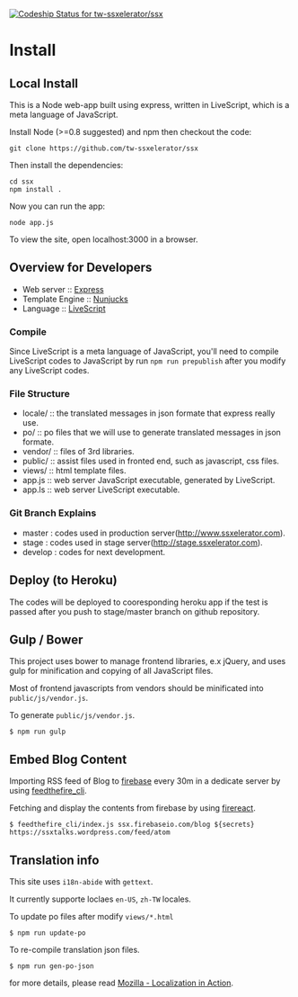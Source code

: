 [ ![Codeship Status for tw-ssxelerator/ssx](https://www.codeship.io/projects/83c09b90-1740-0132-87c7-1e682cfc0f53/status)](https://www.codeship.io/projects/34046)

# Install

## Local Install

This is a Node web-app built using express, written in LiveScript, which is a meta language of JavaScript.

Install Node (>=0.8 suggested) and npm then checkout the code:

    git clone https://github.com/tw-ssxelerator/ssx

Then install the dependencies:

    cd ssx
    npm install .

Now you can run the app:

    node app.js

To view the site, open localhost:3000 in a browser. 

## Overview for Developers

- Web server :: [Express](http://expressjs.com/)
- Template Engine :: [Nunjucks](https://mozilla.github.io/nunjucks/)
- Language :: [LiveScript](http://livescript.net)

### Compile 

Since LiveScript is a meta language of JavaScript, you'll need to compile LiveScript 
codes to JavaScript by run `npm run prepublish` after you modify any LiveScript codes.

### File Structure 

- locale/ :: the translated messages in json formate that express really use.
- po/     :: po files that we will use to generate translated messages in json formate.
- vendor/ :: files of 3rd libraries.
- public/ :: assist files used in fronted end, such as javascript, css files.
- views/  :: html template files.
- app.js  :: web server JavaScript executable, generated by LiveScript.
- app.ls  :: web server LiveScript executable.

### Git Branch Explains

- master     : codes used in production server(http://www.ssxelerator.com).
- stage      : codes used in stage server(http://stage.ssxelerator.com).
- develop    : codes for next development.

## Deploy (to Heroku)

The codes will be deployed to cooresponding heroku app if the test is passed after you push to 
stage/master branch on github repository.

## Gulp / Bower 

This project uses bower to manage frontend libraries, e.x jQuery, and uses 
gulp for minification and copying of all JavaScript files.

Most of frontend javascripts from vendors should be minificated 
into `public/js/vendor.js`.

To generate `public/js/vendor.js`.

```
$ npm run gulp
```

## Embed Blog Content 

Importing RSS feed of Blog to [firebase](https://firebase.com) every 30m in a dedicate 
server by using [feedthefire_cli](https://github.com/poga/feedthefire_cli).

Fetching and display the contents from firebase by using [firereact](https://reactfiretodoapp.firebaseapp.com/).

```
$ feedthefire_cli/index.js ssx.firebaseio.com/blog ${secrets} https://ssxtalks.wordpress.com/feed/atom
```

## Translation info

This site uses `i18n-abide` with `gettext`. 

It currently supporte loclaes `en-US`, `zh-TW` locales.

To update po files after modify `views/*.html`

```
$ npm run update-po
```

To re-compile translation json files.

```
$ npm run gen-po-json
```

for more details, please read [Mozilla - Localization in Action][localization-in-action].

[localization-in-action]: https://hacks.mozilla.org/2013/04/localization-in-action-part-3-of-3-a-node-js-holiday-season-part-11/

